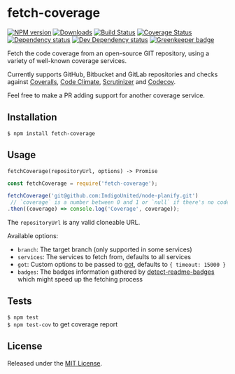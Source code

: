 # fetch-coverage

[![NPM version][npm-image]][npm-url] [![Downloads][downloads-image]][npm-url] [![Build Status][travis-image]][travis-url] [![Coverage Status][coveralls-image]][coveralls-url] [![Dependency status][david-dm-image]][david-dm-url] [![Dev Dependency status][david-dm-dev-image]][david-dm-dev-url] [![Greenkeeper badge][greenkeeper-image]][greenkeeper-url]

[npm-url]:https://npmjs.org/package/fetch-coverage
[downloads-image]:http://img.shields.io/npm/dm/fetch-coverage.svg
[npm-image]:http://img.shields.io/npm/v/fetch-coverage.svg
[travis-url]:https://travis-ci.org/IndigoUnited/node-fetch-coverage
[travis-image]:http://img.shields.io/travis/IndigoUnited/node-fetch-coverage/master.svg
[coveralls-url]:https://coveralls.io/r/IndigoUnited/node-fetch-coverage
[coveralls-image]:https://img.shields.io/coveralls/IndigoUnited/node-fetch-coverage/master.svg
[david-dm-url]:https://david-dm.org/IndigoUnited/node-fetch-coverage
[david-dm-image]:https://img.shields.io/david/IndigoUnited/node-fetch-coverage.svg
[david-dm-dev-url]:https://david-dm.org/IndigoUnited/node-fetch-coverage?type=dev
[david-dm-dev-image]:https://img.shields.io/david/dev/IndigoUnited/node-fetch-coverage.svg
[greenkeeper-image]:https://badges.greenkeeper.io/IndigoUnited/node-fetch-coverage.svg
[greenkeeper-url]:https://greenkeeper.io/

Fetch the code coverage from an open-source GIT repository, using a variety of well-known coverage services.

Currently supports GitHub, Bitbucket and GitLab repositories and checks against [Coveralls](https://coveralls.io/), [Code Climate](https://codeclimate.com/), [Scrutinizer](https://scrutinizer-ci.com/) and [Codecov](https://codecov.io/).

Feel free to make a PR adding support for another coverage service.


## Installation

`$ npm install fetch-coverage`


## Usage

`fetchCoverage(repositoryUrl, options) -> Promise`

```js
const fetchCoverage = require('fetch-coverage');

fetchCoverage('git@github.com:IndigoUnited/node-planify.git')
 // `coverage` is a number between 0 and 1 or `null` if there's no code coverage
.then((coverage) => console.log('Coverage', coverage));
```

The `repositoryUrl` is any valid cloneable URL.

Available options:

- `branch`: The target branch (only supported in some services)
- `services`: The services to fetch from, defaults to all services
- `got`: Custom options to be passed to [got](https://github.com/sindresorhus/got), defaults to `{ timeout: 15000 }`
- `badges`: The badges information gathered by [detect-readme-badges](https://github.com/IndigoUnited/node-detect-readme-badges) which might speed up the  fetching process


## Tests

`$ npm test`   
`$ npm test-cov` to get coverage report


## License

Released under the [MIT License](http://www.opensource.org/licenses/mit-license.php).

